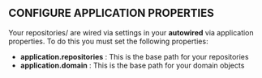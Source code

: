 
## CONFIGURE APPLICATION PROPERTIES

Your repositories/ are wired via settings in your **autowired** via application properties. To do this you must set the following properties:

- **application.repositories** : This is the base path for your repositories
- **application.domain** : This is the base path for your domain objects



